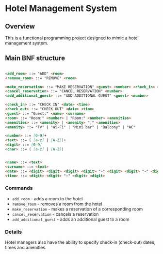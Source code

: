# Hotel Management System

## Overview

This is a functional programming project designed to mimic a hotel management system.

## Main BNF structure

```markdown

<add_room> ::= "ADD" <room>
<remove_room> ::= "REMOVE" <room>

<make_reservation> ::= "MAKE RESERVATION" <guest> <number> <check_in> <check_out>
<cancel_reservation> ::= "CANCEL RESERVATION" <number>
<add_additional_guest> ::= "ADD ADDITIONAL GUEST" <guest> <number>

<check_in> ::= "CHECK IN" <date> <time>
<check_out> ::= "CHECK OUT" <date> <time>
<guest> ::= "Guest:" <name> <surname>
<room> ::= "Room:" <number> | "Room:" <number> <amenities>
<amenities> ::= <amenity> | <amenity> "," <amenities>
<amenity> ::= "TV" | "Wi-Fi" | "Mini bar" | "Balcony" | "AC"

<number> ::= [0-9]+
<text> ::= ( [a-z] | [A-Z])+
<digit> ::= [0-9]
<char> ::= ( [a-z] | [A-Z])


<name> ::= <text>
<surname> ::= <text>
<date> ::= <digit> <digit> <digit> <digit> "-" <digit> <digit> "-" <digit> <digit>
<time> ::= <digit> <digit> ":" <digit> <digit>

```

### Commands

* `add_room` - adds a room to the hotel
* `remove_room` - removes a room from the hotel
* `make_reservation` - makes a reservation of a corresponding room 
* `cancel_reservation` - cancels a reservation
* `add_additional_guest` - adds an additional guest to a room

### Details

Hotel managers also have the ability to specify check-in (check-out) dates, times and amenities.



